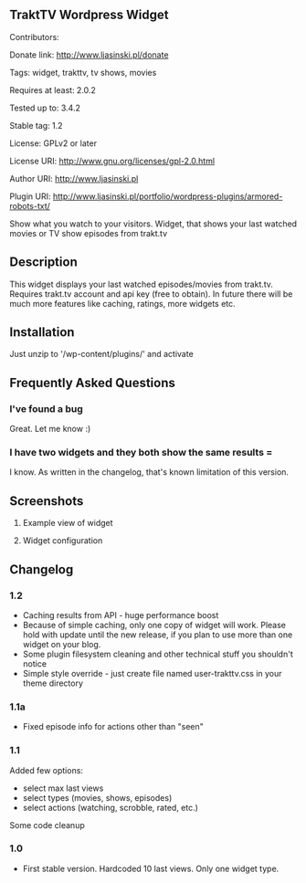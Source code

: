 ## TraktTV Wordpress Widget

Contributors:

Donate link: http://www.ljasinski.pl/donate

Tags: widget, trakttv, tv shows, movies

Requires at least: 2.0.2

Tested up to: 3.4.2

Stable tag: 1.2

License: GPLv2 or later

License URI: http://www.gnu.org/licenses/gpl-2.0.html

Author URI: http://www.ljasinski.pl

Plugin URI: http://www.ljasinski.pl/portfolio/wordpress-plugins/armored-robots-txt/

Show what you watch to your visitors. Widget, that shows your last watched movies or TV show episodes from trakt.tv

## Description

This widget displays your last watched episodes/movies from trakt.tv. Requires trakt.tv account and api key (free to obtain). In future there will be much more features like caching, ratings, more widgets etc.


##  Installation

Just unzip to '/wp-content/plugins/' and activate

## Frequently Asked Questions

### I've found a bug

Great. Let me know :)

### I have two widgets and they both show the same results =

I know. As written in the changelog, that's known limitation of this version.

## Screenshots

1. Example view of widget

2. Widget configuration

## Changelog

### 1.2

* Caching results from API - huge performance boost
* Because of simple caching, only one copy of widget will work. Please hold with update until the new release, if you plan to use more than one widget on your blog.
* Some plugin filesystem cleaning and other technical stuff you shouldn't notice
* Simple style override - just create file named user-trakttv.css in your theme directory

### 1.1a

* Fixed episode info for actions other than "seen"

### 1.1

Added few options:
* select max last views
* select types (movies, shows, episodes)
* select actions (watching, scrobble, rated, etc.)

Some code cleanup

### 1.0

* First stable version. Hardcoded 10 last views. Only one widget type.
